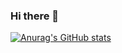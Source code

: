### Hi there 👋
[![Anurag's GitHub stats](https://github-readme-stats.vercel.app/api?username=aNicolasV)](https://github.com/NicolasV/github-readme-stats)

<!--
**NicolasV/NicolasV** is a ✨ _special_ ✨ repository because its `README.md` (this file) appears on your GitHub profile.

Here are some ideas to get you started:

- 🔭 I’m currently working on ...
- 🌱 I’m currently learning ...
- 👯 I’m looking to collaborate on ...
- 🤔 I’m looking for help with ...
- 💬 Ask me about ...
- 📫 How to reach me: ...
- 😄 Pronouns: ...
- ⚡ Fun fact: ...
-->
